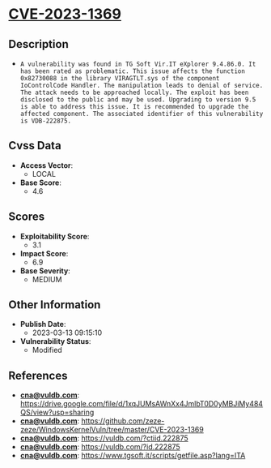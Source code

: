 
# [CVE-2023-1369](https://cve.mitre.org/cgi-bin/cvename.cgi?name=CVE-2023-1369)

## Description

- `A vulnerability was found in TG Soft Vir.IT eXplorer 9.4.86.0. It has been rated as problematic. This issue affects the function 0x82730088 in the library VIRAGTLT.sys of the component IoControlCode Handler. The manipulation leads to denial of service. The attack needs to be approached locally. The exploit has been disclosed to the public and may be used. Upgrading to version 9.5 is able to address this issue. It is recommended to upgrade the affected component. The associated identifier of this vulnerability is VDB-222875.`

## Cvss Data

- **Access Vector**:
  - LOCAL
- **Base Score**:
  - 4.6

## Scores

- **Exploitability Score**:
  - 3.1
- **Impact Score**:
  - 6.9
- **Base Severity**:
  - MEDIUM

## Other Information

- **Publish Date**:
  - 2023-03-13 09:15:10
- **Vulnerability Status**:
  - Modified

## References

- **cna@vuldb.com**: https://drive.google.com/file/d/1xqJUMsAWnXx4JmlbT0D0yMBJiMy484QS/view?usp=sharing
- **cna@vuldb.com**: https://github.com/zeze-zeze/WindowsKernelVuln/tree/master/CVE-2023-1369
- **cna@vuldb.com**: https://vuldb.com/?ctiid.222875
- **cna@vuldb.com**: https://vuldb.com/?id.222875
- **cna@vuldb.com**: https://www.tgsoft.it/scripts/getfile.asp?lang=ITA
